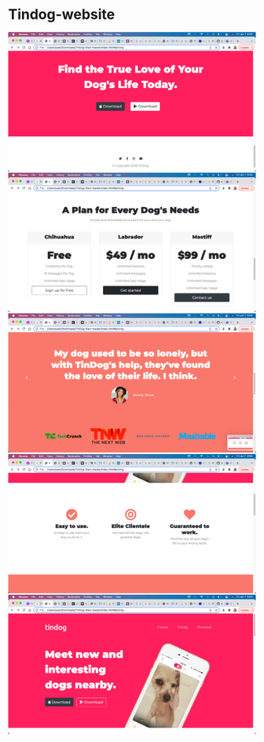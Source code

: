 # Tindog-website

![](image/Screenshot1.png)
![](image/Screenshot2.png)
![](image/Screenshot3.png)
![](image/Screenshot4.png)
![](image/Screenshot5.png)

